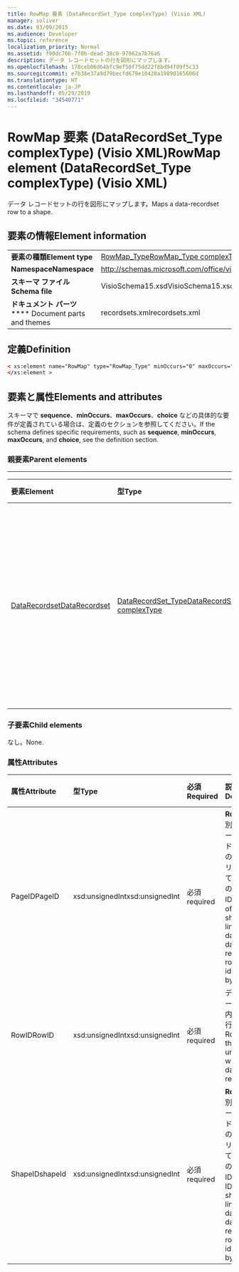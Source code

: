 ```yaml
---
title: RowMap 要素 (DataRecordSet_Type complexType) (Visio XML)
manager: soliver
ms.date: 03/09/2015
ms.audience: Developer
ms.topic: reference
localization_priority: Normal
ms.assetid: f90dc76b-7f0b-dead-38c0-97062a7b76a6
description: データ レコードセットの行を図形にマップします。
ms.openlocfilehash: 178ceb06d64bfc9ef50f75dd22f8bd94f09f5c33
ms.sourcegitcommit: e7b38e37a9d79becfd679e10420a19890165606d
ms.translationtype: HT
ms.contentlocale: ja-JP
ms.lasthandoff: 05/29/2019
ms.locfileid: "34540771"
---
```

# <a name="rowmap-element-datarecordset_type-complextype-visio-xml"></a><span data-ttu-id="a770d-103">RowMap 要素 (DataRecordSet_Type complexType) (Visio XML)</span><span class="sxs-lookup"><span data-stu-id="a770d-103">RowMap element (DataRecordSet_Type complexType) (Visio XML)</span></span>

<span data-ttu-id="a770d-104">データ レコードセットの行を図形にマップします。</span><span class="sxs-lookup"><span data-stu-id="a770d-104">Maps a data-recordset row to a shape.</span></span>
  
## <a name="element-information"></a><span data-ttu-id="a770d-105">要素の情報</span><span class="sxs-lookup"><span data-stu-id="a770d-105">Element information</span></span>

|||
|:-----|:-----|
|<span data-ttu-id="a770d-106">**要素の種類**</span><span class="sxs-lookup"><span data-stu-id="a770d-106">**Element type**</span></span> <br/> |[<span data-ttu-id="a770d-107">RowMap_Type</span><span class="sxs-lookup"><span data-stu-id="a770d-107">RowMap_Type complexType</span></span>](rowmap_type-complextypevisio-xml.md) <br/> |
|<span data-ttu-id="a770d-108">**Namespace**</span><span class="sxs-lookup"><span data-stu-id="a770d-108">**Namespace**</span></span> <br/> |http://schemas.microsoft.com/office/visio/2012/main  <br/> |
|<span data-ttu-id="a770d-109">**スキーマ ファイル**</span><span class="sxs-lookup"><span data-stu-id="a770d-109">**Schema file**</span></span> <br/> |<span data-ttu-id="a770d-110">VisioSchema15.xsd</span><span class="sxs-lookup"><span data-stu-id="a770d-110">VisioSchema15.xsd</span></span>  <br/> |
|<span data-ttu-id="a770d-111">**ドキュメント パーツ**</span><span class="sxs-lookup"><span data-stu-id="a770d-111">\*\*\*\* Document parts and themes</span></span> <br/> |<span data-ttu-id="a770d-112">recordsets.xml</span><span class="sxs-lookup"><span data-stu-id="a770d-112">recordsets.xml</span></span>  <br/> |
   
## <a name="definition"></a><span data-ttu-id="a770d-113">定義</span><span class="sxs-lookup"><span data-stu-id="a770d-113">Definition</span></span>

```XML
< xs:element name="RowMap" type="RowMap_Type" minOccurs="0" maxOccurs="unbounded" >
</xs:element >
```

## <a name="elements-and-attributes"></a><span data-ttu-id="a770d-114">要素と属性</span><span class="sxs-lookup"><span data-stu-id="a770d-114">Elements and attributes</span></span>

<span data-ttu-id="a770d-115">スキーマで **sequence**、**minOccurs**、**maxOccurs**、**choice** などの具体的な要件が定義されている場合は、定義のセクションを参照してください。</span><span class="sxs-lookup"><span data-stu-id="a770d-115">If the schema defines specific requirements, such as **sequence**, **minOccurs**,
    **maxOccurs**, and
    **choice**, see the definition section.</span></span> 
  
### <a name="parent-elements"></a><span data-ttu-id="a770d-116">親要素</span><span class="sxs-lookup"><span data-stu-id="a770d-116">Parent elements</span></span>

****

|<span data-ttu-id="a770d-117">**要素**</span><span class="sxs-lookup"><span data-stu-id="a770d-117">**Element**</span></span>|<span data-ttu-id="a770d-118">**型**</span><span class="sxs-lookup"><span data-stu-id="a770d-118">**Type**</span></span>|<span data-ttu-id="a770d-119">**説明**</span><span class="sxs-lookup"><span data-stu-id="a770d-119">**Description**</span></span>|
|:-----|:-----|:-----|
|[<span data-ttu-id="a770d-120">DataRecordset</span><span class="sxs-lookup"><span data-stu-id="a770d-120">DataRecordset</span></span>](datarecordset-element-datarecordsets_type-complextypevisio-xml.md) <br/> |[<span data-ttu-id="a770d-121">DataRecordSet_Type</span><span class="sxs-lookup"><span data-stu-id="a770d-121">DataRecordSet_Type complexType</span></span>](datarecordset_type-complextypevisio-xml.md) <br/> |<span data-ttu-id="a770d-122">Microsoft Visio で、データベースに対してクエリされたデータの保存、書式設定、更新、表示を行います。</span><span class="sxs-lookup"><span data-stu-id="a770d-122">Stores, formats, refreshes, and exposes data queried from a database in Microsoft Visio.</span></span>  <br/> |
   
### <a name="child-elements"></a><span data-ttu-id="a770d-123">子要素</span><span class="sxs-lookup"><span data-stu-id="a770d-123">Child elements</span></span>

<span data-ttu-id="a770d-124">なし。</span><span class="sxs-lookup"><span data-stu-id="a770d-124">None.</span></span>
  
### <a name="attributes"></a><span data-ttu-id="a770d-125">属性</span><span class="sxs-lookup"><span data-stu-id="a770d-125">Attributes</span></span>

|<span data-ttu-id="a770d-126">**属性**</span><span class="sxs-lookup"><span data-stu-id="a770d-126">**Attribute**</span></span>|<span data-ttu-id="a770d-127">**型**</span><span class="sxs-lookup"><span data-stu-id="a770d-127">**Type**</span></span>|<span data-ttu-id="a770d-128">**必須**</span><span class="sxs-lookup"><span data-stu-id="a770d-128">**Required**</span></span>|<span data-ttu-id="a770d-129">**説明**</span><span class="sxs-lookup"><span data-stu-id="a770d-129">**Description**</span></span>|<span data-ttu-id="a770d-130">**可能な値**</span><span class="sxs-lookup"><span data-stu-id="a770d-130">**Possible values**</span></span>|
|:-----|:-----|:-----|:-----|:-----|
|<span data-ttu-id="a770d-131">PageID</span><span class="sxs-lookup"><span data-stu-id="a770d-131">PageID</span></span>  <br/> |<span data-ttu-id="a770d-132">xsd:unsignedInt</span><span class="sxs-lookup"><span data-stu-id="a770d-132">xsd:unsignedInt</span></span>  <br/> |<span data-ttu-id="a770d-133">必須</span><span class="sxs-lookup"><span data-stu-id="a770d-133">required</span></span>  <br/> |<span data-ttu-id="a770d-134">**RowID** で識別されるデータレコードセット行のデータにリンクされている図形のページ ID。</span><span class="sxs-lookup"><span data-stu-id="a770d-134">Page ID of the shape linked to data in the data-recordset row identified by **RowID**.</span></span>  <br/> |<span data-ttu-id="a770d-135">xsd:unsignedInt 型の値。</span><span class="sxs-lookup"><span data-stu-id="a770d-135">Values of the xsd:unsignedInt type.</span></span>  <br/> |
|<span data-ttu-id="a770d-136">RowID</span><span class="sxs-lookup"><span data-stu-id="a770d-136">RowID</span></span>  <br/> |<span data-ttu-id="a770d-137">xsd:unsignedInt</span><span class="sxs-lookup"><span data-stu-id="a770d-137">xsd:unsignedInt</span></span>  <br/> |<span data-ttu-id="a770d-138">必須</span><span class="sxs-lookup"><span data-stu-id="a770d-138">required</span></span>  <br/> |<span data-ttu-id="a770d-139">データレコードセット内の一意の行の ID。</span><span class="sxs-lookup"><span data-stu-id="a770d-139">Row ID of the row, unique within the data recordset.</span></span>  <br/> |<span data-ttu-id="a770d-140">xsd:unsignedInt 型の値。</span><span class="sxs-lookup"><span data-stu-id="a770d-140">Values of the xsd:unsignedInt type.</span></span>  <br/> |
|<span data-ttu-id="a770d-141">ShapeID</span><span class="sxs-lookup"><span data-stu-id="a770d-141">shapeId</span></span>  <br/> |<span data-ttu-id="a770d-142">xsd:unsignedInt</span><span class="sxs-lookup"><span data-stu-id="a770d-142">xsd:unsignedInt</span></span>  <br/> |<span data-ttu-id="a770d-143">必須</span><span class="sxs-lookup"><span data-stu-id="a770d-143">required</span></span>  <br/> |<span data-ttu-id="a770d-144">**RowID** で識別されるデータレコードセット行のデータにリンクされている図形の Shape ID。</span><span class="sxs-lookup"><span data-stu-id="a770d-144">Shape ID of the shape linked to data in the data-recordset row identified by **RowID**.</span></span>  <br/> |<span data-ttu-id="a770d-145">xsd:unsignedInt 型の値。</span><span class="sxs-lookup"><span data-stu-id="a770d-145">Values of the xsd:unsignedInt type.</span></span>  <br/> |
   

